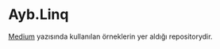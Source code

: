 # Ayb.Linq

[Medium](https://medium.com/software-development-turkey/c-lambda-expressionlar-ile-linq-sorgular%C4%B1-d3a51410c964) yazısında kullanılan örneklerin yer aldığı repositorydir.
